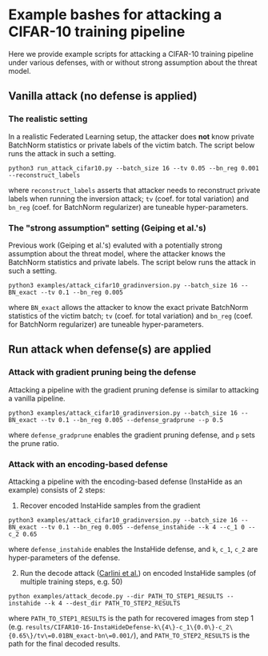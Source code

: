 # Example bashes for attacking a CIFAR-10 training pipeline


Here we provide example scripts for attacking a CIFAR-10 training pipeline under various defenses, with or without strong assumption about the threat model.

## Vanilla attack (no defense is applied)

### The realistic setting

In a realistic Federated Learning setup, the attacker does **not** know private BatchNorm statistics or private labels of the victim batch. The script below runs the attack in such a setting. 

```
python3 run_attack_cifar10.py --batch_size 16 --tv 0.05 --bn_reg 0.001 --reconstruct_labels
```

where `reconstruct_labels` asserts that attacker needs to reconstruct private labels when running the inversion attack; `tv` (coef. for total variation) and `bn_reg` (coef. for BatchNorm regularizer) are tuneable hyper-parameters. 

### The "strong assumption" setting (Geiping et al.'s)

Previous work (Geiping et al.'s) evaluted with a potentially strong assumption about the threat model, where the attacker knows the BatchNorm statistics and private labels. The script below runs the attack in such a setting. 

```
python3 examples/attack_cifar10_gradinversion.py --batch_size 16 --BN_exact --tv 0.1 --bn_reg 0.005
```

where `BN_exact` allows the attacker to know the exact private BatchNorm statistics of the victim batch; `tv` (coef. for total variation) and `bn_reg` (coef. for BatchNorm regularizer) are tuneable hyper-parameters. 


## Run attack when defense(s) are applied

### Attack with gradient pruning being the defense

Attacking a pipeline with the gradient pruning defense is similar to attacking a vanilla pipeline.
```
python3 examples/attack_cifar10_gradinversion.py --batch_size 16 --BN_exact --tv 0.1 --bn_reg 0.005 --defense_gradprune --p 0.5
```

where `defense_gradprune` enables the gradient pruning defense, and `p` sets the prune ratio. 

### Attack with an encoding-based defense

Attacking a pipeline with the encoding-based defense (InstaHide as an example) consists of 2 steps:

1. Recover encoded InstaHide samples from the gradient

```
python3 examples/attack_cifar10_gradinversion.py --batch_size 16 --BN_exact --tv 0.1 --bn_reg 0.005 --defense_instahide --k 4 --c_1 0 --c_2 0.65
```

where `defense_instahide` enables the InstaHide defense, and `k`, `c_1`, `c_2` are hyper-parameters of the defense.

2. Run the decode attack ([Carlini et al.](https://arxiv.org/pdf/2011.05315.pdf)) on encoded InstaHide samples (of multiple training steps, e.g. 50)

```
python examples/attack_decode.py --dir PATH_TO_STEP1_RESULTS --instahide --k 4 --dest_dir PATH_TO_STEP2_RESULTS
```

where `PATH_TO_STEP1_RESULTS` is the path for recovered images from step 1 (e.g. `results/CIFAR10-16-InstaHideDefense-k\{4\}-c_1\{0.0\}-c_2\{0.65\}/tv\=0.01BN_exact-bn\=0.001/`), and `PATH_TO_STEP2_RESULTS` is the path for the final decoded results. 